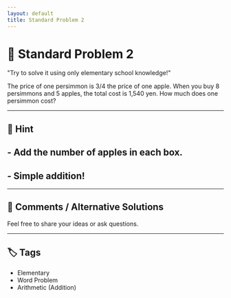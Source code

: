 ```yaml
---
layout: default
title: Standard Problem 2 
---
```


# 🧮 Standard Problem 2 

"Try to solve it using only elementary school knowledge!"

The price of one persimmon is 3/4 the price of one apple.
When you buy 8 persimmons and 5 apples, the total cost is 1,540 yen.
How much does one persimmon cost?

---

## 📝 Hint

## - Add the number of apples in each box.
## - Simple addition!

---

## 💬 Comments / Alternative Solutions

Feel free to share your ideas or ask questions.

---

## 🏷 Tags

- Elementary 
- Word Problem  
- Arithmetic (Addition)
